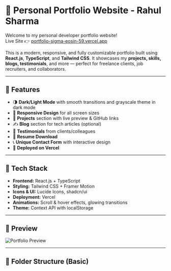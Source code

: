 # 🚀 Personal Portfolio Website - Rahul Sharma

Welcome to my personal developer portfolio website!  
Live Site 👉 [portfolio-sigma-eosin-59.vercel.app](https://portfolio-sigma-eosin-59.vercel.app)

This is a modern, responsive, and fully customizable portfolio built using **React.js**, **TypeScript**, and **Tailwind CSS**. It showcases my **projects, skills, blogs, testimonials**, and more — perfect for freelance clients, job recruiters, and collaborators.

---

## 🧠 Features

- 🌗 **Dark/Light Mode** with smooth transitions and grayscale theme in dark mode
- 📱 **Responsive Design** for all screen sizes
- 💼 **Projects** section with live preview & GitHub links
- ✍️ **Blog** section for tech articles (optional)
- 💬 **Testimonials** from clients/colleagues
- 🧾 **Resume Download**
- 📞 **Unique Contact Form** with interactive design
- 🚀 **Deployed on Vercel**

---

## 📁 Tech Stack

- **Frontend:** React.js + TypeScript  
- **Styling:** Tailwind CSS + Framer Motion  
- **Icons & UI:** Lucide Icons, shadcn/ui  
- **Deployment:** Vercel  
- **Animations:** Scroll & hover effects, glowing transitions  
- **Theme:** Context API with localStorage

---

## 📸 Preview

![Portfolio Preview](https://portfolio-sigma-eosin-59.vercel.app/preview.jpg) <!-- optional preview image -->

---

## 📂 Folder Structure (Basic)

